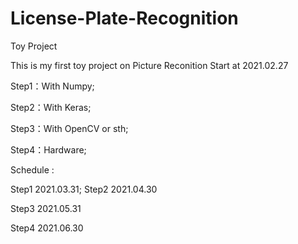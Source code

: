 # License-Plate-Recognition
Toy Project

This is my first toy project on Picture Reconition
Start at 2021.02.27

Step1：With Numpy;    

Step2：With Keras;

Step3：With OpenCV or sth; 

Step4：Hardware;


Schedule :

Step1  2021.03.31;
Step2  2021.04.30

Step3  2021.05.31

Step4  2021.06.30

